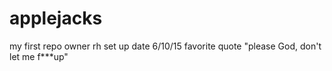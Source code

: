 # applejacks
my first repo
owner rh
set up date 6/10/15
favorite quote "please God, don't let me f***up"
